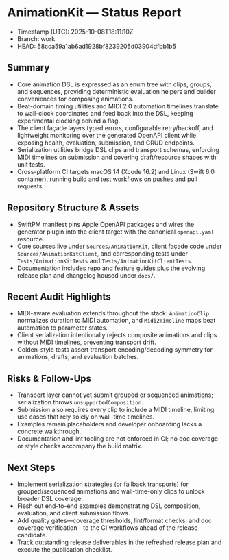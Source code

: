 # AnimationKit — Status Report

- Timestamp (UTC): 2025-10-08T18:11:10Z
- Branch: work
- HEAD: 58cca59a1ab6ad1928bf8239205d03904dfbb1b5

## Summary
- Core animation DSL is expressed as an enum tree with clips, groups, and sequences, providing deterministic evaluation helpers and builder conveniences for composing animations.
- Beat-domain timing utilities and MIDI 2.0 automation timelines translate to wall-clock coordinates and feed back into the DSL, keeping experimental clocking behind a flag.
- The client façade layers typed errors, configurable retry/backoff, and lightweight monitoring over the generated OpenAPI client while exposing health, evaluation, submission, and CRUD endpoints.
- Serialization utilities bridge DSL clips and transport schemas, enforcing MIDI timelines on submission and covering draft/resource shapes with unit tests.
- Cross-platform CI targets macOS 14 (Xcode 16.2) and Linux (Swift 6.0 container), running build and test workflows on pushes and pull requests.

## Repository Structure & Assets
- SwiftPM manifest pins Apple OpenAPI packages and wires the generator plugin into the client target with the canonical `openapi.yaml` resource.
- Core sources live under `Sources/AnimationKit`, client façade code under `Sources/AnimationKitClient`, and corresponding tests under `Tests/AnimationKitTests` and `Tests/AnimationKitClientTests`.
- Documentation includes repo and feature guides plus the evolving release plan and changelog housed under `docs/`.

## Recent Audit Highlights
- MIDI-aware evaluation extends throughout the stack: `AnimationClip` normalizes duration to MIDI automation, and `Midi2Timeline` maps beat automation to parameter states.
- Client serialization intentionally rejects composite animations and clips without MIDI timelines, preventing transport drift.
- Golden-style tests assert transport encoding/decoding symmetry for animations, drafts, and evaluation batches.

## Risks & Follow-Ups
- Transport layer cannot yet submit grouped or sequenced animations; serialization throws `unsupportedComposition`.
- Submission also requires every clip to include a MIDI timeline, limiting use cases that rely solely on wall-time timelines.
- Examples remain placeholders and developer onboarding lacks a concrete walkthrough.
- Documentation and lint tooling are not enforced in CI; no doc coverage or style checks accompany the build matrix.

## Next Steps
- Implement serialization strategies (or fallback transports) for grouped/sequenced animations and wall-time-only clips to unlock broader DSL coverage.
- Flesh out end-to-end examples demonstrating DSL composition, evaluation, and client submission flows.
- Add quality gates—coverage thresholds, lint/format checks, and doc coverage verification—to the CI workflows ahead of the release candidate.
- Track outstanding release deliverables in the refreshed release plan and execute the publication checklist.
